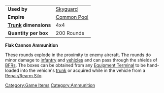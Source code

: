 |                                             |                                          |
| ------------------------------------------- | ---------------------------------------- |
| **Used by**                                 | [Skyguard](Skyguard.md)       |
| **Empire**                                  | [Common Pool](Common_Pool.md) |
| **[Trunk](Trunk.md) dimensions** | 4x4                                      |
| **Quantity per box**                        | 200 Rounds                               |

**Flak Cannon Ammunition**

These rounds explode in the proximity to enemy aircraft. The rounds do
minor damage to [infantry](infantry.md) and
[vehicles](vehicle.md) and can pass through the shields of
[BFRs](BFR.md). The boxes can be obtained from any [Equipment
Terminal](Equipment_Terminal.md) to be hand-loaded into the
vehicle's [trunk](trunk.md) or acquired while in the vehicle
from a [Repair/Rearm Silo](Repair_Rearm_Silo.md).

[Category:Game Items](Category:Game_Items.md)
[Category:Ammunition](Category:Ammunition.md)
